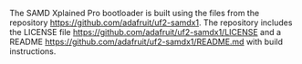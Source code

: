 The SAMD Xplained Pro bootloader is built using the files from the
repository https://github.com/adafruit/uf2-samdx1. The repository
includes the LICENSE file https://github.com/adafruit/uf2-samdx1/LICENSE
and a README https://github.com/adafruit/uf2-samdx1/README.md with
build instructions.

